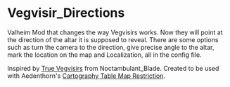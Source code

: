 # Vegvisir_Directions
Valheim Mod that changes the way Vegvisirs works. Now they will point at the direction of the altar it is supposed to reveal.
There are some options such as turn the camera to the direction, give precise angle to the altar, mark the location on the map and Localization, all in the config file.

Inspired by <a href="https://valheim.thunderstore.io/package/Noctambulant_Blade/True_Vegvisirs/">True Vegvisirs</a> from Noctambulant_Blade. Created to be used with Aedenthorn's <a href="https://www.nexusmods.com/valheim/mods/1739">Cartography Table Map Restriction</a>.